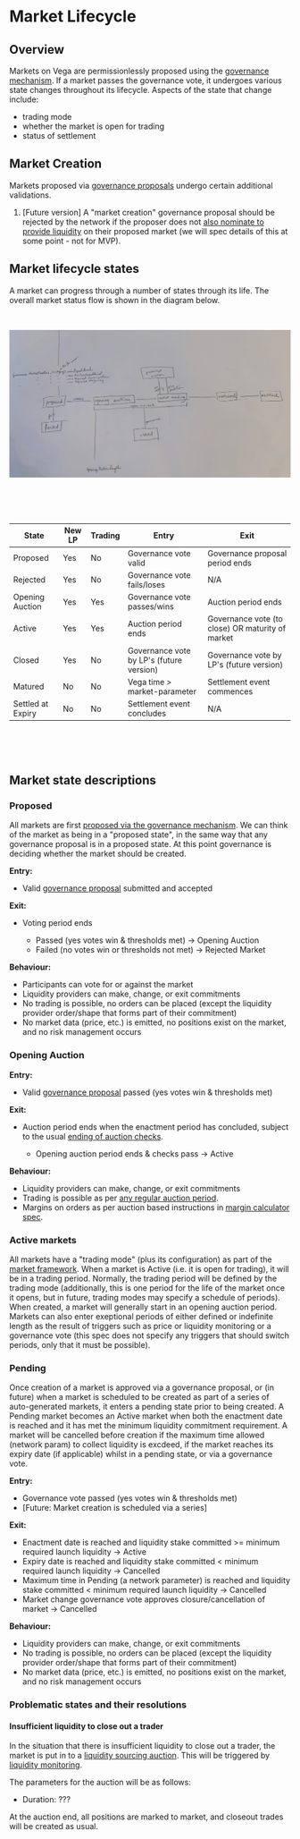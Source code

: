 # Market Lifecycle

## Overview

Markets on Vega are permissionlessly proposed using the [governance mechanism](./0028-governance.md#1-create-market). If a market passes the governance vote, it undergoes various state changes throughout its lifecycle. Aspects of the state that change include:
- trading mode
- whether the market is open for trading
- status of settlement

## Market Creation

Markets proposed via [governance proposals](./0028-governance.md#1-create-market) undergo certain additional validations. 

1. [Future version] A "market creation" governance proposal should be rejected by the network if the proposer does not [also nominate to provide liquidity](./0044-lp-mechanics.md) on their proposed market (we will spec details of this at some point - not for MVP).


## Market lifecycle states

A market can progress through a number of states through its life. The overall market status flow is shown in the diagram below.

<br>

![](IMG_mkt-lifecycle-temp.jpg)

<br>
<br>
<br>



| State              | New LP | Trading    | Entry                 | Exit                                                  |
|--------------------|----------------|------------|-----------------------|-------------------------------------------------------|
|  Proposed          |   Yes          |  No        | Governance vote valid | Governance proposal period ends                       |
|  Rejected          |   Yes          |  No        | Governance vote fails/loses | N/A                                                   | 
|  Opening Auction   |   Yes          |  Yes       | Governance vote passes/wins  | Auction period ends                                   |
|  Active            |   Yes          |  Yes       | Auction period ends   | Governance vote (to close) OR maturity of market      |
|  Closed            |   Yes          |  No        | Governance vote by LP's (future version) | Governance vote by LP's (future version)    |
|  Matured           |   No           |  No        | Vega time > market-parameter        |      Settlement event commences     |
|  Settled at Expiry |   No           |  No        | Settlement event concludes       |      N/A      |



<br>
<br>
<br>

## Market state descriptions

### Proposed
All markets are first [proposed via the governance mechanism](./0028-governance.md#1-create-market). We can think of the market as being in a "proposed state", in the same way that any governance proposal is in a proposed state. At this point governance is deciding whether the market should be created.


**Entry:**

- Valid [governance proposal](./0028-governance.md#1-create-market) submitted and accepted

**Exit:**

- Voting period ends

  - Passed (yes votes win & thresholds met) → Opening Auction
  - Failed (no votes win or thresholds not met) → Rejected Market

**Behaviour:**

- Participants can vote for or against the market
- Liquidity providers can make, change, or exit commitments
- No trading is possible, no orders can be placed (except the liquidity provider order/shape that forms part of their commitment)
- No market data (price, etc.) is emitted, no positions exist on the market, and no risk management occurs

### Opening Auction

**Entry:**

- Valid [governance proposal](./0028-governance.md#1-create-market) passed (yes votes win & thresholds met)

**Exit:**

- Auction period ends when the enactment period has concluded, subject to the usual [ending of auction checks](./0026-auctions.md).

  - Opening auction period ends & checks pass → Active

**Behaviour:**

- Liquidity providers can make, change, or exit commitments
- Trading is possible as per [any regular auction period](./0026-auctions.md).
- Margins on orders as per auction based instructions in [margin calculator spec](./0019-margin-calculator.md).


### Active markets

All markets have a "trading mode" (plus its configuration) as part of the [market framework](0001-market-framework.md). When a market is Active (i.e. it is open for trading), it will be in a trading period. Normally, the trading period will be defined by the trading mode (additionally, this is one period for the life of the market once it opens, but in future, trading modes may specify a schedule of periods). When created, a market will generally start in an opening auction period. Markets can also enter exeptional periods of either defined or indefinite length as the result of triggers such as price or liquidity monitoring or a governance vote (this spec does not specify any triggers that should switch periods, only that it must be possible).

### Pending

Once creation of a market is approved via a governance proposal, or (in future) when a market is scheduled to be created as part of a series of auto-generated markets, it enters a pending state prior to being created. A Pending market becomes an Active market when both the enactment date is reached and it has met the minimum liquidity commitment requirement. A market will be cancelled before creation if the maximum time allowed (network param) to collect liquidity is excdeed, if the market reaches its expiry date (if applicable) whilst in a pending state, or via a governance vote.

**Entry:**

- Governance vote passed (yes votes win & thresholds met)
- [Future: Market creation is scheduled via a series]

**Exit:**

- Enactment date is reached and liquidity stake committed >= minimum required launch liquidity → Active
- Expiry date is reached and liquidity stake committed < minimum required launch liquidity → Cancelled
- Maximum time in Pending (a network parameter) is reached and liquidity stake committed < minimum required launch liquidity → Cancelled
- Market change governance vote approves closure/cancellation of market → Cancelled

**Behaviour:**

- Liquidity providers can make, change, or exit commitments
- No trading is possible, no orders can be placed (except the liquidity provider order/shape that forms part of their commitment)
- No market data (price, etc.) is emitted, no positions exist on the market, and no risk management occurs




### Problematic states and their resolutions

#### Insufficient liquidity to close out a trader
In the situation that there is insufficient liquidity to close out a trader, the market is put in to a [liquidity sourcing auction](./0026-auctions.md). This will be triggered by [liquidity monitoring](./0035-liquidity-monitoring.md).

The parameters for the auction will be as follows:
- Duration: ???

At the auction end, all positions are marked to market, and closeout trades will be created as usual.
